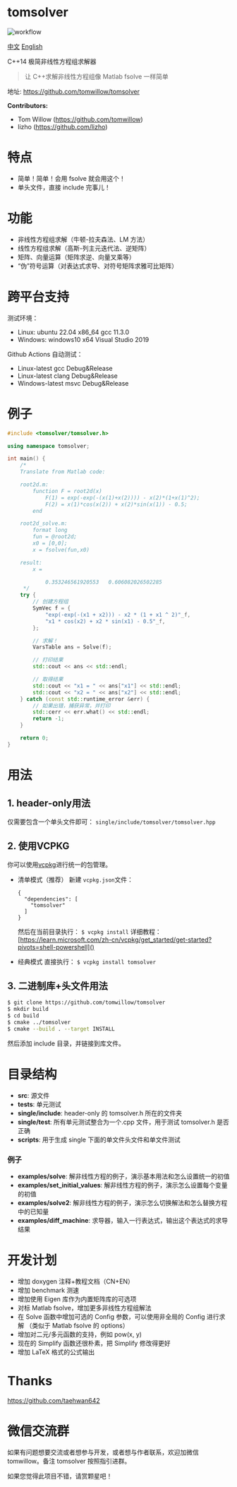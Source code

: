 # tomsolver

![workflow](https://github.com/tomwillow/tomsolver/actions/workflows/cmake-multi-platform.yml/badge.svg)

[中文](https://github.com/tomwillow/tomsolver/blob/master/README-zh.md) [English](https://github.com/tomwillow/tomsolver)

C++14 极简非线性方程组求解器

> 让 C++求解非线性方程组像 Matlab fsolve 一样简单

地址: https://github.com/tomwillow/tomsolver

**Contributors:**

- Tom Willow (https://github.com/tomwillow)
- lizho (https://github.com/lizho)

# 特点

- 简单！简单！会用 fsolve 就会用这个！
- 单头文件，直接 include 完事儿！

# 功能

- 非线性方程组求解（牛顿-拉夫森法、LM 方法）
- 线性方程组求解（高斯-列主元迭代法、逆矩阵）
- 矩阵、向量运算（矩阵求逆、向量叉乘等）
- “伪”符号运算（对表达式求导、对符号矩阵求雅可比矩阵）

# 跨平台支持

测试环境：

- Linux: ubuntu 22.04 x86_64 gcc 11.3.0
- Windows: windows10 x64 Visual Studio 2019

Github Actions 自动测试：

- Linux-latest gcc Debug&Release
- Linux-latest clang Debug&Release
- Windows-latest msvc Debug&Release

# 例子

```C++
#include <tomsolver/tomsolver.h>

using namespace tomsolver;

int main() {
    /*
    Translate from Matlab code:

    root2d.m:
        function F = root2d(x)
            F(1) = exp(-exp(-(x(1)+x(2)))) - x(2)*(1+x(1)^2);
            F(2) = x(1)*cos(x(2)) + x(2)*sin(x(1)) - 0.5;
        end

    root2d_solve.m:
        format long
        fun = @root2d;
        x0 = [0,0];
        x = fsolve(fun,x0)

    result:
        x =

            0.353246561920553   0.606082026502285
     */
    try {
        // 创建方程组
        SymVec f = {
            "exp(-exp(-(x1 + x2))) - x2 * (1 + x1 ^ 2)"_f,
            "x1 * cos(x2) + x2 * sin(x1) - 0.5"_f,
        };

        // 求解！
        VarsTable ans = Solve(f);

        // 打印结果
        std::cout << ans << std::endl;

        // 取得结果
        std::cout << "x1 = " << ans["x1"] << std::endl;
        std::cout << "x2 = " << ans["x2"] << std::endl;
    } catch (const std::runtime_error &err) {
        // 如果出错，捕获异常，并打印
        std::cerr << err.what() << std::endl;
        return -1;
    }

    return 0;
}
```

# 用法

## 1. header-only用法

仅需要包含一个单头文件即可：
`single/include/tomsolver/tomsolver.hpp`

## 2. 使用VCPKG

你可以使用[vcpkg](https://learn.microsoft.com/zh-cn/vcpkg/get_started/overview)进行统一的包管理。

* 清单模式（推荐）
  新建 `vcpkg.json`文件：

  ```
  {
    "dependencies": [
      "tomsolver"
    ]
  }
  ```

  然后在当前目录执行：
  `$ vcpkg install`
  详细教程：[https://learn.microsoft.com/zh-cn/vcpkg/get_started/get-started?pivots=shell-powershell]()
* 经典模式
  直接执行：
  `$ vcpkg install tomsolver`

## 3. 二进制库+头文件用法

```bash
$ git clone https://github.com/tomwillow/tomsolver
$ mkdir build
$ cd build
$ cmake ../tomsolver
$ cmake --build . --target INSTALL
```

然后添加 include 目录，并链接到库文件。

# 目录结构

- **src**: 源文件
- **tests**: 单元测试
- **single/include**: header-only 的 tomsolver.h 所在的文件夹
- **single/test**: 所有单元测试整合为一个.cpp 文件，用于测试 tomsolver.h 是否正确
- **scripts**: 用于生成 single 下面的单文件头文件和单文件测试

### 例子

- **examples/solve**: 解非线性方程的例子，演示基本用法和怎么设置统一的初值
- **examples/set_initial_values**: 解非线性方程的例子，演示怎么设置每个变量的初值
- **examples/solve2**: 解非线性方程的例子，演示怎么切换解法和怎么替换方程中的已知量
- **examples/diff_machine**: 求导器，输入一行表达式，输出这个表达式的求导结果

# 开发计划

- 增加 doxygen 注释+教程文档（CN+EN）
- 增加 benchmark 测速
- 增加使用 Eigen 库作为内置矩阵库的可选项
- 对标 Matlab fsolve，增加更多非线性方程组解法
- 在 Solve 函数中增加可选的 Config 参数，可以使用非全局的 Config 进行求解
  （类似于 Matlab fsolve 的 options）
- 增加对二元/多元函数的支持，例如 pow(x, y)
- 现在的 Simplify 函数还很朴素，把 Simplify 修改得更好
- 增加 LaTeX 格式的公式输出

# Thanks

https://github.com/taehwan642

# 微信交流群

如果有问题想要交流或者想参与开发，或者想与作者联系，欢迎加微信 tomwillow。备注 tomsolver 按照指引进群。

如果您觉得此项目不错，请赏颗星吧！

